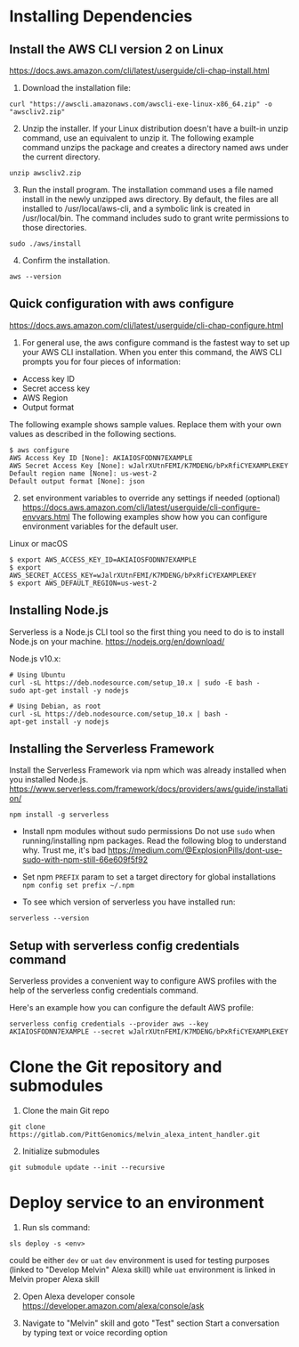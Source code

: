 # Installing Dependencies

## Install the AWS CLI version 2 on Linux
https://docs.aws.amazon.com/cli/latest/userguide/cli-chap-install.html

1. Download the installation file:
```
curl "https://awscli.amazonaws.com/awscli-exe-linux-x86_64.zip" -o "awscliv2.zip"
```

2. Unzip the installer. If your Linux distribution doesn't have a built-in unzip command, use an equivalent to unzip it. The following example command unzips the package and creates a directory named aws under the current directory.

```
unzip awscliv2.zip
```

3. Run the install program. The installation command uses a file named install in the newly unzipped aws directory. By default, the files are all installed to /usr/local/aws-cli, and a symbolic link is created in /usr/local/bin. The command includes sudo to grant write permissions to those directories.

```
sudo ./aws/install
```

4. Confirm the installation.

```
aws --version
```

## Quick configuration with aws configure
https://docs.aws.amazon.com/cli/latest/userguide/cli-chap-configure.html

1. For general use, the aws configure command is the fastest way to set up your AWS CLI installation. When you enter this command, the AWS CLI prompts you for four pieces of information:

 - Access key ID
 - Secret access key
 - AWS Region
 - Output format

 The following example shows sample values. Replace them with your own values as described in the following sections.
```
$ aws configure
AWS Access Key ID [None]: AKIAIOSFODNN7EXAMPLE
AWS Secret Access Key [None]: wJalrXUtnFEMI/K7MDENG/bPxRfiCYEXAMPLEKEY
Default region name [None]: us-west-2
Default output format [None]: json
```

2. set environment variables to override any settings if needed (optional)
https://docs.aws.amazon.com/cli/latest/userguide/cli-configure-envvars.html
The following examples show how you can configure environment variables for the default user.

Linux or macOS
```
$ export AWS_ACCESS_KEY_ID=AKIAIOSFODNN7EXAMPLE
$ export AWS_SECRET_ACCESS_KEY=wJalrXUtnFEMI/K7MDENG/bPxRfiCYEXAMPLEKEY
$ export AWS_DEFAULT_REGION=us-west-2
```

## Installing Node.js
Serverless is a Node.js CLI tool so the first thing you need to do is to install Node.js on your machine.
https://nodejs.org/en/download/

Node.js v10.x:
```
# Using Ubuntu
curl -sL https://deb.nodesource.com/setup_10.x | sudo -E bash -
sudo apt-get install -y nodejs

# Using Debian, as root
curl -sL https://deb.nodesource.com/setup_10.x | bash -
apt-get install -y nodejs
```


## Installing the Serverless Framework

Install the Serverless Framework via npm which was already installed when you installed Node.js.
https://www.serverless.com/framework/docs/providers/aws/guide/installation/

```
npm install -g serverless
```

- Install npm modules without sudo permissions
Do not use `sudo` when running/installing npm packages. Read the following blog to understand why. Trust me, it's bad
https://medium.com/@ExplosionPills/dont-use-sudo-with-npm-still-66e609f5f92

- Set npm `PREFIX` param to set a target directory for global installations
`npm config set prefix ~/.npm`


- To see which version of serverless you have installed run:
```
serverless --version
```

## Setup with serverless config credentials command
Serverless provides a convenient way to configure AWS profiles with the help of the serverless config credentials command.

Here's an example how you can configure the default AWS profile:
```
serverless config credentials --provider aws --key AKIAIOSFODNN7EXAMPLE --secret wJalrXUtnFEMI/K7MDENG/bPxRfiCYEXAMPLEKEY
```

# Clone the Git repository and submodules

1. Clone the main Git repo
```
git clone https://gitlab.com/PittGenomics/melvin_alexa_intent_handler.git
```

2. Initialize submodules
```
git submodule update --init --recursive
```

# Deploy service to an environment

1. Run sls command:
```
sls deploy -s <env>
```

<env> could be either `dev` or `uat`
`dev` environment is used for testing purposes (linked to "Develop Melvin" Alexa skill) while `uat` environment is linked in Melvin proper Alexa skill

2. Open Alexa developer console
https://developer.amazon.com/alexa/console/ask

3. Navigate to "Melvin" skill and goto "Test" section
Start a conversation by typing text or voice recording option